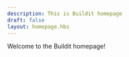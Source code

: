```yaml
---
description: This is Buildit homepage
draft: false
layout: homepage.hbs
---
```


Welcome to the Buildit homepage!
